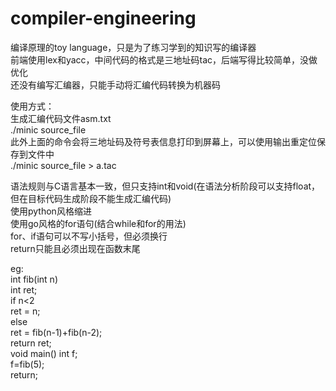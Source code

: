 # compiler-engineering  
编译原理的toy language，只是为了练习学到的知识写的编译器  
前端使用lex和yacc，中间代码的格式是三地址码tac，后端写得比较简单，没做优化  
还没有编写汇编器，只能手动将汇编代码转换为机器码  

使用方式：  
生成汇编代码文件asm.txt  
./minic source_file  
此外上面的命令会将三地址码及符号表信息打印到屏幕上，可以使用输出重定位保存到文件中  
./minic source_file > a.tac  

语法规则与C语言基本一致，但只支持int和void(在语法分析阶段可以支持float，但在目标代码生成阶段不能生成汇编代码)  
使用python风格缩进  
使用go风格的for语句(结合while和for的用法)  
for、if语句可以不写小括号，但必须换行  
return只能且必须出现在函数末尾  
  
eg:  
int fib(int n)  
    int ret;  
    if n<2  
        ret = n;  
    else  
        ret = fib(n-1)+fib(n-2);  
    return ret;  
void main()
    int f;  
    f=fib(5);  
    return;  
